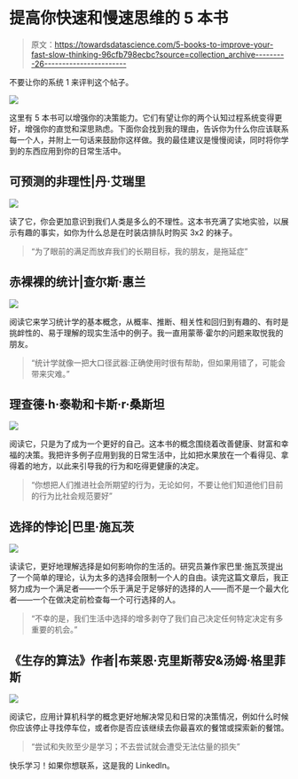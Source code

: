 # 提高你快速和慢速思维的 5 本书

> 原文：<https://towardsdatascience.com/5-books-to-improve-your-fast-slow-thinking-96cfb798ecbc?source=collection_archive---------26----------------------->

不要让你的系统 1 来评判这个帖子。

![](img/908adae4ed6c6df25bb2744995c15b5b.png)

这里有 5 本书可以增强你的决策能力。它们有望让你的两个认知过程系统变得更好，增强你的直觉和深思熟虑。下面你会找到我的理由，告诉你为什么你应该联系每一个人，并附上一句话来鼓励你这样做。我的最佳建议是慢慢阅读，同时将你学到的东西应用到你的日常生活中。

## 可预测的非理性|丹·艾瑞里

![](img/ec2be3f6eb14c607a4a66cda6021e307.png)

读了它，你会更加意识到我们人类是多么的不理性。这本书充满了实地实验，以展示有趣的事实，如你为什么总是在时装店排队时购买 3x2 的袜子。

> “为了眼前的满足而放弃我们的长期目标，我的朋友，是拖延症”

## 赤裸裸的统计|查尔斯·惠兰

![](img/2429d9f3d7b859cc17f44e5b4690f33d.png)

阅读它来学习统计学的基本概念，从概率、推断、相关性和回归到有趣的、有时是挑衅性的、易于理解的现实生活中的例子。我一直用蒙蒂·霍尔的问题来取悦我的朋友。

> “统计学就像一把大口径武器:正确使用时很有帮助，但如果用错了，可能会带来灾难。”

## 理查德·h·泰勒和卡斯·r·桑斯坦

![](img/0ef3e55a7e5756968bb4521cf79d0fad.png)

阅读它，只是为了成为一个更好的自己。这本书的概念围绕着改善健康、财富和幸福的决策。我把许多例子应用到我的日常生活中，比如把水果放在一个看得见、拿得着的地方，以此来引导我的行为和吃得更健康的决定。

> “你想把人们推进社会所期望的行为，无论如何，不要让他们知道他们目前的行为比社会规范要好”

## 选择的悖论|巴里·施瓦茨

![](img/ff3fb9cb6a2b5be0ec37627a72727916.png)

读读它，更好地理解选择是如何影响你的生活的。研究员兼作家巴里·施瓦茨提出了一个简单的理论，认为太多的选择会限制一个人的自由。读完这篇文章后，我正努力成为一个满足者——一个乐于满足于足够好的选择的人——而不是一个最大化者——一个在做决定前检查每一个可行选择的人。

> “不幸的是，我们生活中选择的增多剥夺了我们自己决定任何特定决定有多重要的机会。”

## 《生存的算法》作者|布莱恩·克里斯蒂安&汤姆·格里菲斯

![](img/b6e429fd69a0b3b615305e793972d514.png)

阅读它，应用计算机科学的概念更好地解决常见和日常的决策情况，例如什么时候你应该停止寻找停车位，或者你是否应该继续去你最喜欢的餐馆或探索新的餐馆。

> “尝试和失败至少是学习；不去尝试就会遭受无法估量的损失”

快乐学习！如果你想联系，这是我的 LinkedIn。